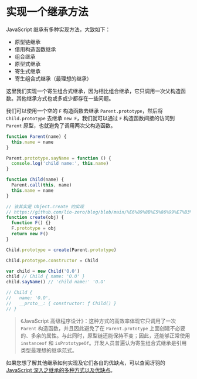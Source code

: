 # 实现一个继承方法

JavaScript 继承有多种实现方法，大致如下：

- 原型链继承
- 借用构造函数继承
- 组合继承
- 原型式继承
- 寄生式继承
- 寄生组合式继承（最理想的继承）

这里我们实现一个寄生组合式继承，因为相比组合继承，它只调用一次父构造函数。其他继承方式也或多或少都存在一些问题。

我们可以使用一个空的 `F` 构造函数去继承 `Parent.prototype`，然后将 `Child.prototype` 去继承 `new F`，我们就可以通过 `F` 构造函数间接的访问到 `Parent` 原型，也就避免了调用两次父构造函数。

```js
function Parent(name) {
  this.name = name
}

Parent.prototype.sayName = function () {
  console.log('child name:', this.name)
}

function Child(name) {
  Parent.call(this, name)
  this.name = name
}

// 该其实是 Object.create 的实现
// https://github.com/lio-zero/blog/blob/main/%E6%89%8B%E5%86%99%E7%B3%BB%E5%88%97/%E5%AE%9E%E7%8E%B0%20Object.create.md
function create(obj) {
  function F() {}
  F.prototype = obj
  return new F()
}

Child.prototype = create(Parent.prototype)

Child.prototype.constructor = Child

var child = new Child('O.O')
child // Child { name: 'O.O' }
child.sayName() // 'child name:' 'O.O'

// Child {
//   name: 'O.O',
//   __proto__: { constructor: ƒ Child() }
// }
```

> 《JavaScript 高级程序设计》：这种方式的高效率体现它只调用了一次 `Parent` 构造函数，并且因此避免了在 `Parent.prototype` 上面创建不必要的、多余的属性。与此同时，原型链还能保持不变；因此，还能够正常使用 `instanceof` 和 `isPrototypeOf`。开发人员普遍认为寄生组合式继承是引用类型最理想的继承范式。

如果您想了解其他继承如何实现及它们各自的优缺点，可以查阅冴羽的 [JavaScript 深入之继承的多种方式以及优缺点](https://github.com/mqyqingfeng/Blog/issues/16)。
